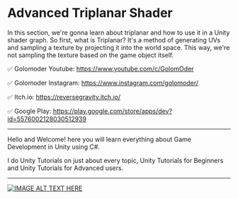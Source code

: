 # Advanced Triplanar Shader
In this section, we're gonna learn about triplanar and how to use it in a Unity shader graph. So first, what is Triplanar? It's a method of generating UVs and sampling a texture by projecting it into the world space. This way, we're not sampling the texture based on the game object itself.

✅ Golomoder Youtube: https://www.youtube.com/c/GolomOder

✅ Golomoder Instagram: https://www.instagram.com/golomoder/

✅ Itch.io: https://reversegravity.itch.io/

✅ Google Play: https://play.google.com/store/apps/dev?id=5576002128030512939

--------------------------------------------------------------------
Hello and Welcome!
here you will learn everything about Game Development in Unity using C#.

I do Unity Tutorials on just about every topic, Unity Tutorials for Beginners and Unity Tutorials for Advanced users.

--------------------------------------------------------------------

[![IMAGE ALT TEXT HERE](http://img.youtube.com/vi/gkprZtZUj6E/0.jpg)](http://www.youtube.com/watch?v=gkprZtZUj6E)
